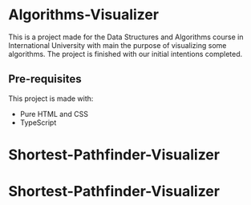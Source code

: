 # Algorithms-Visualizer
This is a project made for the Data Structures and Algorithms course in International University with main the purpose of visualizing some algorithms. The project is finished with our initial intentions completed.

## Pre-requisites
This project is made with:
+ Pure HTML and CSS
+ TypeScript


# Shortest-Pathfinder-Visualizer
# Shortest-Pathfinder-Visualizer
